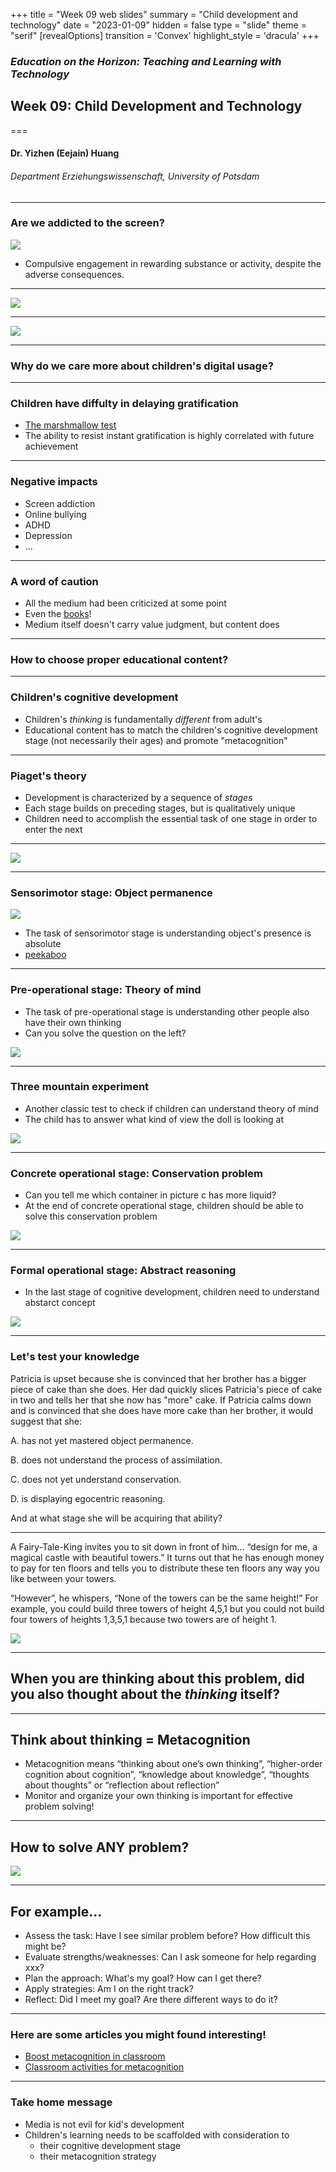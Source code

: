 +++
title = "Week 09 web slides"
summary = "Child development and technology"
date = "2023-01-09"
hidden = false
type = "slide"
theme = "serif"
[revealOptions]
transition = 'Convex'
highlight_style = 'dracula'
+++

### *Education on the Horizon: Teaching and Learning with Technology*
## Week 09: Child Development and Technology 
===
#### Dr. Yizhen (Eejain) Huang
###### Department Erziehungswissenschaft, University of Potsdam

---
### Are we addicted to the screen?

![](https://images.squarespace-cdn.com/content/v1/5b29ebdcc3c16a936c9e5d80/1551669518971-B1DGY5N72145IJR1PYM9/ke17ZwdGBToddI8pDm48kGMPf7RoMAZBfxzgqtYAGzoUqsxRUqqbr1mOJYKfIPR7LoDQ9mXPOjoJoqy81S2I8N_N4V1vUb5AoIIIbLZhVYy7Mythp_T-mtop-vrsUOmeInPi9iDjx9w8K4ZfjXt2dnqPitokm_88hau1tbVDM_2n_nAmr0GVwLjxa6kAUDkn7zs2yPjc1ECvpa5Zm_kMqw/cartoon.jpeg?format=500w)

- Compulsive engagement in rewarding substance or activity, despite the adverse consequences.

---

![](/media/phubber.png)

---

![](/media/phubber2.png)

---
###  Why do we care more about children's digital usage?

---
###  Children have diffulty in delaying gratification
- [The marshmallow test](https://www.youtube.com/watch?v=QX_oy9614HQ)
- The ability to resist instant gratification is highly correlated with future achievement 

---
###  Negative impacts
- Screen addiction
- Online bullying
- ADHD
- Depression
- ...

---
###  A word of caution
- All the medium had been criticized at some point
- Even the [books](https://www.historytoday.com/archive/reading-bad-your-health)!
- Medium itself doesn't carry value judgment, but content does 

---
###  How to choose proper educational content?

---
### Children's cognitive development
- Children's *thinking* is fundamentally *different* from adult's
- Educational content has to match the children's cognitive development stage (not necessarily their ages) and promote "metacognition"
---
###  Piaget's theory
- Development is characterized by a sequence of *stages*
- Each stage builds on preceding stages, but is qualitatively unique
- Children need to accomplish the essential task of one stage in order to enter the next

---
![](/media/piaget.png)

---
### Sensorimotor stage: Object permanence


![](/media/peekaboo.jpg)

- The task of sensorimotor stage is understanding object's presence is absolute
- [peekaboo](https://www.youtube.com/watch?v=YYG8ronqFVA)

---
### Pre-operational stage: Theory of mind

- The task of pre-operational stage is understanding other people also have their own thinking
- Can you solve the question on the left?

![](/media/tom.jpg)

---
### Three mountain experiment

- Another classic test to check if children can understand theory of mind
- The child has to answer what kind of view the doll is looking at

![](/media/3mountain.jpg)

---

### Concrete operational stage: Conservation problem

- Can you tell me which container in picture c has more liquid?
- At the end of concrete operational stage, children should be able to solve this conservation problem 

![](/media/conservationprob.jpg)

---
### Formal operational stage: Abstract reasoning

- In the last stage of cognitive development, children need to understand abstarct concept


![](/media/formula.png)

---
### Let's test your knowledge

Patricia is upset because she is convinced that her brother has a bigger piece of cake than she does. Her dad quickly slices Patricia's piece of cake in two and tells her that she now has "more" cake. If Patricia calms down and is convinced that she does have more cake than her brother, it would suggest that she:

A.  has not yet mastered object permanence.

B.  does not understand the process of assimilation.

C.  does not yet understand conservation.

D.  is displaying egocentric reasoning.

And at what stage she will be acquiring that ability? 

---
A Fairy-Tale-King invites you to sit down in front of him… 
“design for me, a magical castle with beautiful towers.” It turns out that he has enough money to pay for ten floors and tells you to distribute these ten floors any way you like between your towers. 

“However”, he whispers, “None of the towers can be the same height!” For example, you could build three towers of height 4,5,1 but you could not build four towers of heights 1,3,5,1 because two towers are of height 1.

![](/media/castle.jpeg)

<!-- ^ this is a problem for first grader with 24 potential solutions, we could script several student avatars answer the question to increase interactivity -->

---
## When you are thinking about this problem, did you also thought about the *thinking* itself?

---
## Think about thinking = Metacognition

- Metacognition means “thinking about one’s own thinking”, “higher-order cognition about cognition”, “knowledge about knowledge”, “thoughts about thoughts” or “reflection about reflection”
- Monitor and organize your own thinking is important for effective problem solving! 

---
## How to solve ANY problem? 

![](/media/metacog_cycle.png)

---
## For example...
- Assess the task: Have I see similar problem before? How difficult this might be?
- Evaluate strengths/weaknesses: Can I ask someone for help regarding xxx? 
- Plan the approach: What's my goal? How can I get there?
- Apply strategies: Am I on the right track?
- Reflect: Did I meet my goal? Are there different ways to do it? 

---
### Here are some articles you might found interesting!
- [Boost metacognition in classroom](http://www.spencerauthor.com/metacognition/)
- [Classroom activities for metacognition](https://resources.depaul.edu/teaching-commons/teaching-guides/learning-activities/Pages/activities-for-metacognition.aspx)

---
### Take home message
- Media is not evil for kid's development 
- Children's learning needs to be scaffolded with consideration to 
    - their cognitive development stage
    - their metacognition strategy


